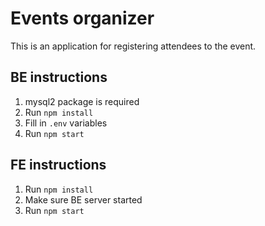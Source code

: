 # Events organizer
This is an application for registering attendees to the event.

## BE instructions
1) mysql2 package is required
2) Run `npm install`
3) Fill in `.env` variables
4) Run `npm start`

## FE instructions
1) Run `npm install`
2) Make sure BE server started
3) Run `npm start`